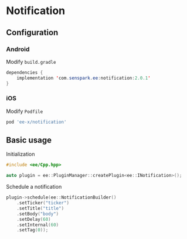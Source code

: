 # Notification
## Configuration
### Android
Modify `build.gradle`
```java
dependencies {
    implementation 'com.senspark.ee:notification:2.0.1'
}
```

### iOS
Modify `Podfile`
```ruby
pod 'ee-x/notification'
```

## Basic usage
Initialization
```cpp
#include <ee/Cpp.hpp>

auto plugin = ee::PluginManager::createPlugin<ee::INotification>();
```

Schedule a notification
```cpp
plugin->schedule(ee::NotificationBuilder()
    .setTicker("ticker")
    .setTitle("title")
    .setBody("body")
    .setDelay(60)
    .setInternal(60)
    .setTag(0));
```